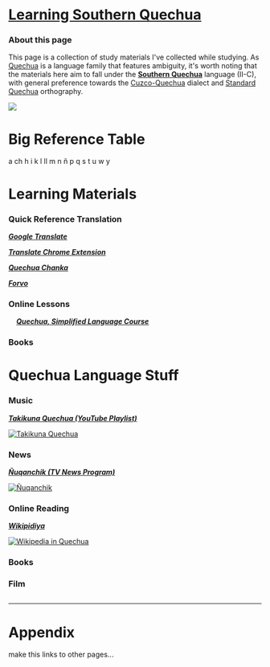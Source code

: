 # **<u>Learning Southern Quechua</u>**

### About this page

This page is a collection of study materials I've collected while studying. As [Quechua](https://en.wikipedia.org/wiki/Quechuan_languages) is a language family that features ambiguity, it's worth noting that the materials here aim to fall under the [**Southern Quechua**](https://en.wikipedia.org/wiki/Southern_Quechua) language (II-C), with general preference towards the [Cuzco-Quechua](https://en.wikipedia.org/wiki/Cuzco_Quechua_language) dialect and [Standard Quechua](https://en.wikipedia.org/wiki/Quechua_alphabet) orthography.

![](https://github.com/puyu-wasi/quechua-from-english/tree/main/files/quechuan_map.png)

## 

# Big Reference Table

a  ch  h  i  k  l  ll  m  n  ñ  p  q  s  t  u  w  y

## 

# Learning Materials

### Quick Reference Translation

   [***Google Translate***](https://translate.google.com/?sl=en&tl=qu&op=translate)

   [***Translate Chrome Extension***](https://chrome.google.com/webstore/detail/google-translate/aapbdbdomjkkjkaonfhkkikfgjllcleb?hl=en)

   [***Quechua Chanka***](http://talkingdictionary.swarthmore.edu/quechua_chanka/)

   [***Forvo***](https://forvo.com/languages/qu/)

### Online Lessons

    [***Quechua, Simplified Language Course***](https://www.vanenos.com/en/others/quechua-language-introduction/quechua-language-introduction/)

### Books

## 

## 

# Quechua Language Stuff

### Music

[***Takikuna Quechua (YouTube Playlist)***](https://www.youtube.com/watch?=6R7zGDp_wsQ&list=PLP1RQ_FSfiQ7VdNpyAb852fLMrfCgLZaV)

[![Takikuna Quechua](https://img.youtube.com/vi/6R7zGDp_wsQ/0.jpg)](https://www.youtube.com/watch?=6R7zGDp_wsQ&list=PLP1RQ_FSfiQ7VdNpyAb852fLMrfCgLZaV)

### News

[***Ñuqanchik (TV News Program)***](https://www.youtube.com/watch?=CGgB6RMM9dA&list=PLtU1EVPSjC2D6m6kxukp8LjOl_BEMC3JP)

[![Ñuqanchik](https://img.youtube.com/vi/HQx9pbs1wJY/0.jpg)](https://www.youtube.com/watch?=CGgB6RMM9dA&list=PLtU1EVPSjC2D6m6kxukp8LjOl_BEMC3JP)

### Online Reading

[***Wikipidiya***](https://qu.wikipedia.org/wiki/Main_Page)

[![Wikipedia in Quechua](https://qu.wikipedia.org/static/images/project-logos/quwiki-1.5x.png)](https://qu.wikipedia.org/wiki/Main_Page)

### Books

### 

### Film

## 

---

# Appendix

make this links to other pages...

